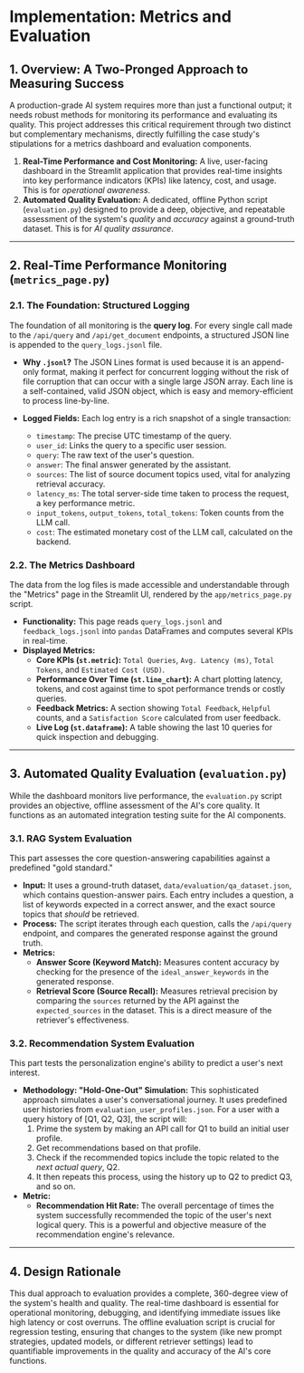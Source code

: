 # Implementation: Metrics and Evaluation

## 1. Overview: A Two-Pronged Approach to Measuring Success
A production-grade AI system requires more than just a functional output; it needs robust methods for monitoring its performance and evaluating its quality. This project addresses this critical requirement through two distinct but complementary mechanisms, directly fulfilling the case study's stipulations for a metrics dashboard and evaluation components.

1.  **Real-Time Performance and Cost Monitoring:** A live, user-facing dashboard in the Streamlit application that provides real-time insights into key performance indicators (KPIs) like latency, cost, and usage. This is for *operational awareness*.
2.  **Automated Quality Evaluation:** A dedicated, offline Python script (`evaluation.py`) designed to provide a deep, objective, and repeatable assessment of the system's *quality* and *accuracy* against a ground-truth dataset. This is for *AI quality assurance*.

---

## 2. Real-Time Performance Monitoring (`metrics_page.py`)

### 2.1. The Foundation: Structured Logging
The foundation of all monitoring is the **query log**. For every single call made to the `/api/query` and `/api/get_document` endpoints, a structured JSON line is appended to the `query_logs.jsonl` file.

*   **Why `.jsonl`?** The JSON Lines format is used because it is an append-only format, making it perfect for concurrent logging without the risk of file corruption that can occur with a single large JSON array. Each line is a self-contained, valid JSON object, which is easy and memory-efficient to process line-by-line.

*   **Logged Fields:** Each log entry is a rich snapshot of a single transaction:
    *   `timestamp`: The precise UTC timestamp of the query.
    *   `user_id`: Links the query to a specific user session.
    *   `query`: The raw text of the user's question.
    *   `answer`: The final answer generated by the assistant.
    *   `sources`: The list of source document topics used, vital for analyzing retrieval accuracy.
    *   `latency_ms`: The total server-side time taken to process the request, a key performance metric.
    *   `input_tokens`, `output_tokens`, `total_tokens`: Token counts from the LLM call.
    *   `cost`: The estimated monetary cost of the LLM call, calculated on the backend.

### 2.2. The Metrics Dashboard
The data from the log files is made accessible and understandable through the "Metrics" page in the Streamlit UI, rendered by the `app/metrics_page.py` script.

*   **Functionality:** This page reads `query_logs.jsonl` and `feedback_logs.jsonl` into `pandas` DataFrames and computes several KPIs in real-time.
*   **Displayed Metrics:**
    *   **Core KPIs (`st.metric`):** `Total Queries`, `Avg. Latency (ms)`, `Total Tokens`, and `Estimated Cost (USD)`.
    *   **Performance Over Time (`st.line_chart`):** A chart plotting latency, tokens, and cost against time to spot performance trends or costly queries.
    *   **Feedback Metrics:** A section showing `Total Feedback`, `Helpful` counts, and a `Satisfaction Score` calculated from user feedback.
    *   **Live Log (`st.dataframe`):** A table showing the last 10 queries for quick inspection and debugging.

---

## 3. Automated Quality Evaluation (`evaluation.py`)
While the dashboard monitors live performance, the `evaluation.py` script provides an objective, offline assessment of the AI's core quality. It functions as an automated integration testing suite for the AI components.

### 3.1. RAG System Evaluation
This part assesses the core question-answering capabilities against a predefined "gold standard."
*   **Input:** It uses a ground-truth dataset, `data/evaluation/qa_dataset.json`, which contains question-answer pairs. Each entry includes a question, a list of keywords expected in a correct answer, and the exact source topics that *should* be retrieved.
*   **Process:** The script iterates through each question, calls the `/api/query` endpoint, and compares the generated response against the ground truth.
*   **Metrics:**
    *   **Answer Score (Keyword Match):** Measures content accuracy by checking for the presence of the `ideal_answer_keywords` in the generated response.
    *   **Retrieval Score (Source Recall):** Measures retrieval precision by comparing the `sources` returned by the API against the `expected_sources` in the dataset. This is a direct measure of the retriever's effectiveness.

### 3.2. Recommendation System Evaluation
This part tests the personalization engine's ability to predict a user's next interest.
*   **Methodology: "Hold-One-Out" Simulation:** This sophisticated approach simulates a user's conversational journey. It uses predefined user histories from `evaluation_user_profiles.json`. For a user with a query history of [Q1, Q2, Q3], the script will:
    1.  Prime the system by making an API call for Q1 to build an initial user profile.
    2.  Get recommendations based on that profile.
    3.  Check if the recommended topics include the topic related to the *next actual query*, Q2.
    4.  It then repeats this process, using the history up to Q2 to predict Q3, and so on.
*   **Metric:**
    *   **Recommendation Hit Rate:** The overall percentage of times the system successfully recommended the topic of the user's next logical query. This is a powerful and objective measure of the recommendation engine's relevance.

---

## 4. Design Rationale
This dual approach to evaluation provides a complete, 360-degree view of the system's health and quality. The real-time dashboard is essential for operational monitoring, debugging, and identifying immediate issues like high latency or cost overruns. The offline evaluation script is crucial for regression testing, ensuring that changes to the system (like new prompt strategies, updated models, or different retriever settings) lead to quantifiable improvements in the quality and accuracy of the AI's core functions.
